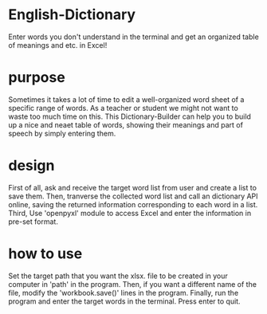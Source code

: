# English-Dictionary
Enter words you don't understand in the terminal and get an organized table of meanings and etc. in Excel!

# purpose
Sometimes it takes a lot of time to edit a well-organized word sheet of a specific range of words. As a teacher or student we might not want to waste too much time on this. This Dictionary-Builder can help you to build up a nice and neaet table of words, showing their meanings and part of speech by simply entering them.

# design
First of all, ask and receive the target word list from user and create a list to save them. 
Then, tranverse the collected word list and call an dictionary API online, saving the returned information corresponding to each word in a list.
Third, Use 'openpyxl' module to access Excel and enter the information in pre-set format.

# how to use
Set the target path that you want the xlsx. file to be created in your computer in 'path' in the program.
Then, if you want a different name of the file, modify the 'workbook.save()' lines in the program.
Finally, run the program and enter the target words in the terminal. Press enter to quit.
